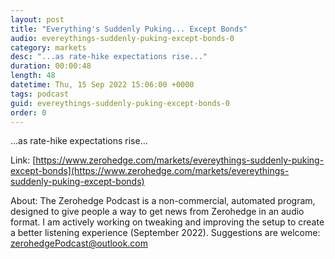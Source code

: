 ```yaml
---
layout: post
title: "Everything's Suddenly Puking... Except Bonds"
audio: evereythings-suddenly-puking-except-bonds-0
category: markets
desc: "...as rate-hike expectations rise..."
duration: 00:00:48
length: 48
datetime: Thu, 15 Sep 2022 15:06:00 +0000
tags: podcast
guid: evereythings-suddenly-puking-except-bonds-0
order: 0
---
```

...as rate-hike expectations rise...

Link: [https://www.zerohedge.com/markets/evereythings-suddenly-puking-except-bonds](https://www.zerohedge.com/markets/evereythings-suddenly-puking-except-bonds)

About: The Zerohedge Podcast is a non-commercial, automated program, designed to give people a way to get news from Zerohedge in an audio format.  I am actively working on tweaking and improving the setup to create a better listening experience (September 2022).  Suggestions are welcome: [zerohedgePodcast@outlook.com](mailto:zerohedgePodcast@outlook.com)